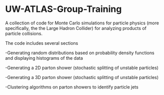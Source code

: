 # UW-ATLAS-Group-Training
A collection of code for Monte Carlo simulations for particle physics (more specifically, the the Large Hadron Collider) for analyzing products of particle collisions.  

The code includes several sections

-Generating random distributions based on probability density functions and displaying histograms of the data

-Generating a 2D parton shower (stochastic splitting of unstable particles)

-Generating a 3D parton shower (stochastic splitting of unstable particles)

-Clustering algorithms on parton showers to identify particle jets
